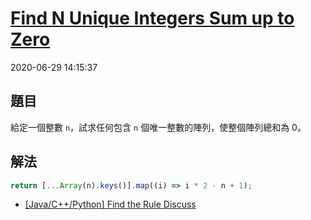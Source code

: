 # [Find N Unique Integers Sum up to Zero](https://leetcode.com/problems/find-n-unique-integers-sum-up-to-zero/)

2020-06-29 14:15:37

## 題目

給定一個整數 `n`，試求任何包含 `n` 個唯一整數的陣列，使整個陣列總和為 0。

## 解法

```jsx
return [...Array(n).keys()].map((i) => i * 2 - n + 1);
```

- [[Java/C++/Python] Find the Rule Discuss](https://leetcode.com/problems/find-n-unique-integers-sum-up-to-zero/discuss/465585/JavaC%2B%2BPython-Find-the-Rule)